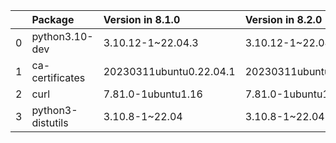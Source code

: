 <!-- markdown-link-check-disable -->

|    | Package           | Version in 8.1.0        | Version in 8.2.0        | Status   |
|---:|:------------------|:------------------------|:------------------------|:---------|
|  0 | python3.10-dev    | 3.10.12-1~22.04.3       | 3.10.12-1~22.04.4       | UPDATED  |
|  1 | ca-certificates   | 20230311ubuntu0.22.04.1 | 20230311ubuntu0.22.04.1 |          |
|  2 | curl              | 7.81.0-1ubuntu1.16      | 7.81.0-1ubuntu1.16      |          |
|  3 | python3-distutils | 3.10.8-1~22.04          | 3.10.8-1~22.04          |          |